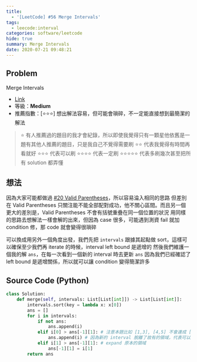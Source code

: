 ```yaml
---
title:
  - '[LeetCode] #56 Merge Intervals'
tags:
  - leecode:interval
categories: software/leetcode
hide: true
summary: Merge Intervals
date: 2020-07-21 09:48:21
---
```


## Problem

Merge Intervals

* [Link](https://leetcode.com/problems/merge-intervals/)
* 等級：**Medium**
* 推薦指數：[:star::star::star:] 想出解法容易，但可能會瑣碎，不一定能直接想到最簡潔的解法

> :star: 有人推薦過的題目的我才會紀錄，所以即使我覺得只有一顆星他依舊是一題有其他人推薦的題目，只是我自己不覺得需要刷
> :star::star: 代表我覺得有時間再看就好
> :star::star::star: 代表可以刷
> :star::star::star::star: 代表一定刷
> :star::star::star::star::star: 代表多刷幾次甚至把所有 solution 都弄懂

## 想法

因為大家可能都做過 [#20 Valid Parentheses](https://chungchris.github.io/2020/07/10/software/leetcode/Valid-Parentheses/)，所以容易淪入相同的思路
但差別在 Valid Parentheses 只關注能不能全部配對成功，他不關心區間。而且另一個更大的差別是，Valid Parentheses 不會有括號重疊在同一個位置的狀況
用同樣的思路去想解法一樣會解的出來，但因為 case 很多，可能遇到測資 fail 就加 condition 修，那 code 就會變得很瑣碎

可以換成用另外一個角度出發，我們先把 `intervals` 跟據其起點做 sort，這樣可以確保至少我們再 iterate 的時候，interval left bound 是遞增的
然後我們維護一個我的解 `ans`，在每一次看到一個新的 interval 時去更新 `ans`
因為我們已經確認了 left bound 是遞增關係，所以就可以讓 condition 變得簡潔許多

## Source Code (Python)

``` python
class Solution:
    def merge(self, intervals: List[List[int]]) -> List[List[int]]:
        intervals.sort(key = lambda x: x[0])
        ans = []
        for i in intervals:
            if not ans:
                ans.append(i)
            elif i[0] > ans[-1][1]: # 注意本題比如 [1,3], [4,5] 不會連成 [1,5]
                ans.append(i) # 因為新的 interval 脫離了故有的領域，代表可以開啟下一個獨立的區間
            elif i[1] > ans[-1][1]: # expand 原本的領域
                ans[-1][1] = i[1]
        return ans
```
